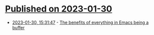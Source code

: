 # [Published on 2023-01-30](index.md)

* [2023-01-30, 15:31:47](https://news.ycombinator.com/item?id=34580943) - [The benefits of everything in Emacs being a buffer](https://mbork.pl/2023-01-30_The_benefits_of_everything_being_a_buffer)
